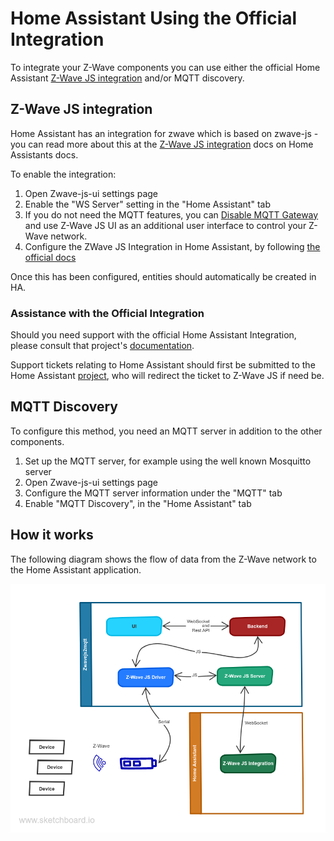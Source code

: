 # Home Assistant Using the Official Integration

To integrate your Z-Wave components you can use either the official Home Assistant [Z-Wave JS integration](https://www.home-assistant.io/integrations/zwave_js) and/or MQTT discovery.

## Z-Wave JS integration

Home Assistant has an integration for zwave which is based on zwave-js - you can read more about this at the [Z-Wave JS integration](https://www.home-assistant.io/integrations/zwave_js) docs on Home Assistants docs.

To enable the integration:

1. Open Zwave-js-ui settings page
2. Enable the "WS Server" setting in the "Home Assistant" tab
3. If you do not need the MQTT features, you can [Disable MQTT Gateway](/usage/setup?id=disable-gateway) and use Z-Wave JS UI as an additional user interface to control your Z-Wave network.
4. Configure the ZWave JS Integration in Home Assistant, by following [the official docs](https://www.home-assistant.io/integrations/zwave_js)

Once this has been configured, entities should automatically be created in HA.

### Assistance with the Official Integration

Should you need support with the official Home Assistant Integration, please consult that project's [documentation](https://www.home-assistant.io/integrations/zwave_js/).

Support tickets relating to Home Assistant should first be submitted to the Home Assistant [project](https://github.com/home-assistant/core), who will redirect the ticket to Z-Wave JS if need be.

## MQTT Discovery

To configure this method, you need an MQTT server in addition to the other components. 

1. Set up the MQTT server, for example using the well known Mosquitto server
2. Open Zwave-js-ui settings page
3. Configure the MQTT server information under the "MQTT" tab
4. Enable "MQTT Discovery", in the "Home Assistant" tab

## How it works

The following diagram shows the flow of data from the Z-Wave network to the Home Assistant application.

![Home Assistant](../_images/Home_Assistant_sketch.png)
